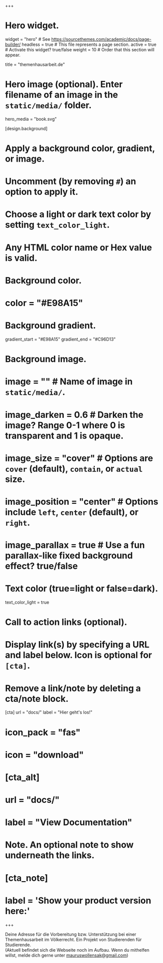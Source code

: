 +++
# Hero widget.
widget = "hero"  # See https://sourcethemes.com/academic/docs/page-builder/
headless = true  # This file represents a page section.
active = true  # Activate this widget? true/false
weight = 10  # Order that this section will appear.

title = "themenhausarbeit.de"

# Hero image (optional). Enter filename of an image in the `static/media/` folder.
hero_media = "book.svg"

[design.background]
  # Apply a background color, gradient, or image.
  #   Uncomment (by removing `#`) an option to apply it.
  #   Choose a light or dark text color by setting `text_color_light`.
  #   Any HTML color name or Hex value is valid.

  # Background color.
  # color = "#E98A15"
  
  # Background gradient.
  gradient_start = "#E98A15"
  gradient_end = "#C96D13"
  
  # Background image.
  # image = ""  # Name of image in `static/media/`.
  # image_darken = 0.6  # Darken the image? Range 0-1 where 0 is transparent and 1 is opaque.
  # image_size = "cover"  #  Options are `cover` (default), `contain`, or `actual` size.
  # image_position = "center"  # Options include `left`, `center` (default), or `right`.
  # image_parallax = true  # Use a fun parallax-like fixed background effect? true/false
  
  # Text color (true=light or false=dark).
  text_color_light = true

# Call to action links (optional).
#   Display link(s) by specifying a URL and label below. Icon is optional for `[cta]`.
#   Remove a link/note by deleting a cta/note block.
[cta]
  url = "docs/"
  label = "Hier geht's los!"
  # icon_pack = "fas"
  # icon = "download"
  
# [cta_alt]
#  url = "docs/"
#  label = "View Documentation"

# Note. An optional note to show underneath the links.
# [cta_note]
#  label = '<span class="js-github-release" data-repo="gcushen/hugo-academic">Show your product version here:<!-- V --></span>'
+++

Deine Adresse für die Vorbereitung bzw. Unterstützung bei einer Themenhausarbeit im Völkerrecht. Ein Projekt von Studierenden für Studierende.  
(Aktuell befindet sich die Webseite noch im Aufbau. Wenn du mithelfen willst, melde dich gerne unter <mauruswollensak@gmail.com>)